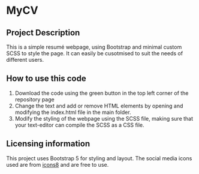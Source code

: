 # MyCV

## Project Description
This is a simple resumé webpage, using Bootstrap and minimal custom SCSS to style the page. It can easily be cusotmised to suit the needs of different users.
## How to use this code
1. Download the code using the green button in the top left corner of the repository page
2. Change the text and add or remove HTML elements by opening and modifying the index.html file in the main folder. 
3. Modify the styling of the webpage using the SCSS file, making sure that your text-editor can compile the SCSS as a CSS file. 
## Licensing information
This project uses Bootstrap 5 for styling and layout. 
The social media icons used are from [icons8](https://icons8.com/icon/set/social-media/small) and are free to use.
